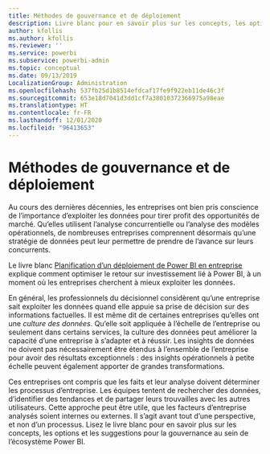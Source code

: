 ```yaml
---
title: Méthodes de gouvernance et de déploiement
description: Livre blanc pour en savoir plus sur les concepts, les options et les suggestions pour la gouvernance au sein de l’écosystème Power BI.
author: kfollis
ms.author: kfollis
ms.reviewer: ''
ms.service: powerbi
ms.subservice: powerbi-admin
ms.topic: conceptual
ms.date: 09/13/2019
LocalizationGroup: Administration
ms.openlocfilehash: 537fb25d1b8514efdcaf17fe9f922eb11de46c3f
ms.sourcegitcommit: 653e18d7041d3dd1cf7a38010372366975a98eae
ms.translationtype: HT
ms.contentlocale: fr-FR
ms.lasthandoff: 12/01/2020
ms.locfileid: "96413653"
---
```

# <a name="governance-and-deployment-approaches"></a>Méthodes de gouvernance et de déploiement

Au cours des dernières décennies, les entreprises ont bien pris conscience de l’importance d’exploiter les données pour tirer profit des opportunités de marché. Qu’elles utilisent l’analyse concurrentielle ou l’analyse des modèles opérationnels, de nombreuses entreprises comprennent désormais qu’une stratégie de données peut leur permettre de prendre de l’avance sur leurs concurrents.  

Le livre blanc [Planification d’un déploiement de Power BI en entreprise](https://go.microsoft.com/fwlink/?linkid=2057861) explique comment optimiser le retour sur investissement lié à Power BI, à un moment où les entreprises cherchent à mieux exploiter les données.

En général, les professionnels du décisionnel considèrent qu’une entreprise sait exploiter les données quand elle appuie sa prise de décision sur des informations factuelles.  Il est même dit de certaines entreprises qu’elles ont une *culture des données*. Qu’elle soit appliquée à l’échelle de l’entreprise ou seulement dans certains services, la culture des données peut améliorer la capacité d’une entreprise à s’adapter et à réussir.  Les insights de données ne doivent pas nécessairement être étendus à l’ensemble de l’entreprise pour avoir des résultats exceptionnels : des insights opérationnels à petite échelle peuvent également apporter de grandes transformations.

Ces entreprises ont compris que les faits et leur analyse doivent déterminer les processus d’entreprise. Les équipes tentent de rechercher des données, d’identifier des tendances et de partager leurs trouvailles avec les autres utilisateurs. Cette approche peut être utile, que les facteurs d’entreprise analysés soient internes ou externes. Il s’agit avant tout d’une perspective, et non d’un processus. Lisez le livre blanc pour en savoir plus sur les concepts, les options et les suggestions pour la gouvernance au sein de l’écosystème Power BI.